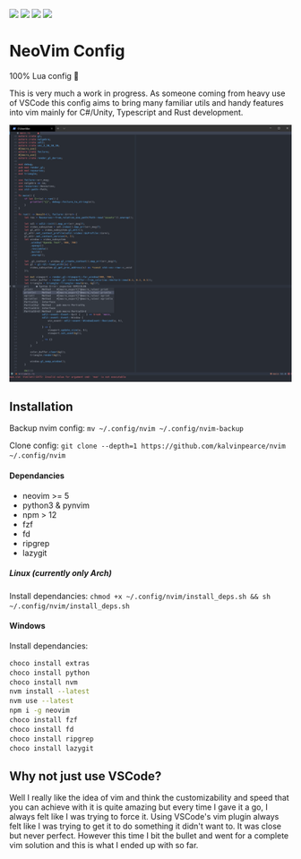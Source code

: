 [<img src="https://img.shields.io/badge/neovim%20-%23559D42.svg?&style=for-the-badge&logo=neovim&logoColor=white"/>][/]
[<img src="https://img.shields.io/badge/unity%20-%23000000.svg?&style=for-the-badge&logo=unity&logoColor=white"/>][/]
[<img src="https://img.shields.io/badge/typescript%20-%232f74c0.svg?&style=for-the-badge&logo=typescript&logoColor=white"/>][/]
[<img src="https://img.shields.io/badge/rust%20-%23DD3A26.svg?&style=for-the-badge&logo=rust&logoColor=white"/>][/]

# NeoVim Config

100% Lua config 🥳

This is very much a work in progress. As someone coming from heavy use of VSCode
this config aims to bring many familiar utils and handy features into vim mainly
for C#/Unity, Typescript and Rust development.

<img src="docs/preview.png" />

## Installation
Backup nvim config:
`mv ~/.config/nvim ~/.config/nvim-backup`

Clone config:
`git clone --depth=1 https://github.com/kalvinpearce/nvim ~/.config/nvim`

#### Dependancies 
* neovim >= 5
* python3 & pynvim
* npm > 12
* fzf
* fd
* ripgrep
* lazygit

##### Linux (currently only Arch)
Install dependancies:
`chmod +x ~/.config/nvim/install_deps.sh && sh ~/.config/nvim/install_deps.sh`

#### Windows
Install dependancies:
```bash
choco install extras
choco install python
choco install nvm
nvm install --latest
nvm use --latest
npm i -g neovim
choco install fzf
choco install fd
choco install ripgrep
choco install lazygit
```


## Why not just use VSCode?

Well I really like the idea of vim and think the customizability and speed that
you can achieve with it is quite amazing but every time I gave it a go, I always
felt like I was trying to force it. Using VSCode's vim plugin always felt like I
was trying to get it to do something it didn't want to. It was close but never
perfect. However this time I bit the bullet and went for a complete vim solution
and this is what I ended up with so far.

[/]: https://github.com/kalvinpearce/nvim/
